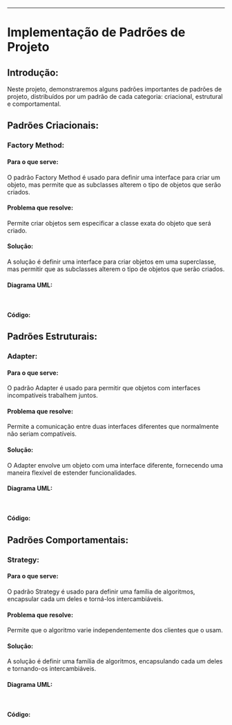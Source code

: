 

---

# Implementação de Padrões de Projeto

## Introdução:
Neste projeto, demonstraremos alguns padrões importantes de padrões de projeto, distribuídos por um padrão de cada categoria: criacional, estrutural e comportamental.

## Padrões Criacionais:
### Factory Method:
#### Para o que serve:
O padrão Factory Method é usado para definir uma interface para criar um objeto, mas permite que as subclasses alterem o tipo de objetos que serão criados.

#### Problema que resolve:
Permite criar objetos sem especificar a classe exata do objeto que será criado.

#### Solução:
A solução é definir uma interface para criar objetos em uma superclasse, mas permitir que as subclasses alterem o tipo de objetos que serão criados.

#### Diagrama UML:
```plaintext
                     
```

#### Código:



## Padrões Estruturais:
### Adapter:
#### Para o que serve:
O padrão Adapter é usado para permitir que objetos com interfaces incompatíveis trabalhem juntos.

#### Problema que resolve:
Permite a comunicação entre duas interfaces diferentes que normalmente não seriam compatíveis.

#### Solução:
O Adapter envolve um objeto com uma interface diferente, fornecendo uma maneira flexível de estender funcionalidades.

#### Diagrama UML:
```plaintext
                     
```

#### Código:



## Padrões Comportamentais:
### Strategy:
#### Para o que serve:
O padrão Strategy é usado para definir uma família de algoritmos, encapsular cada um deles e torná-los intercambiáveis.

#### Problema que resolve:
Permite que o algoritmo varie independentemente dos clientes que o usam.

#### Solução:
A solução é definir uma família de algoritmos, encapsulando cada um deles e tornando-os intercambiáveis.

#### Diagrama UML:
```plaintext
                    
```

#### Código:

